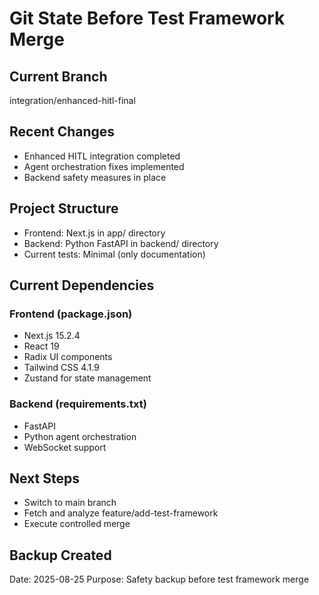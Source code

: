 # Git State Before Test Framework Merge

## Current Branch
integration/enhanced-hitl-final

## Recent Changes
- Enhanced HITL integration completed
- Agent orchestration fixes implemented  
- Backend safety measures in place

## Project Structure
- Frontend: Next.js in app/ directory
- Backend: Python FastAPI in backend/ directory
- Current tests: Minimal (only documentation)

## Current Dependencies
### Frontend (package.json)
- Next.js 15.2.4
- React 19
- Radix UI components
- Tailwind CSS 4.1.9
- Zustand for state management

### Backend (requirements.txt)
- FastAPI
- Python agent orchestration
- WebSocket support

## Next Steps
- Switch to main branch
- Fetch and analyze feature/add-test-framework
- Execute controlled merge

## Backup Created
Date: 2025-08-25
Purpose: Safety backup before test framework merge